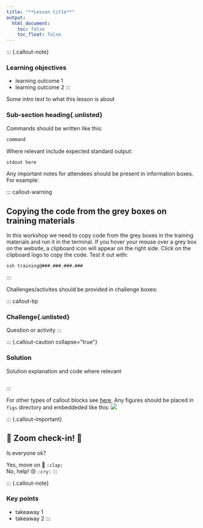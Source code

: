 ```yaml
---
title: "**Lesson title**"
output:
  html_document:
    toc: false
    toc_float: false
---
```


::: {.callout-note}
### **Learning objectives**
- learning outcome 1
- learning outcome 2
:::
  
Some intro text to what this lesson is about

### **Sub-section heading**{.unlisted}

Commands should be written like this: 
```default
command 
```
Where relevant include expected standard output:
```default
stdout here
```

Any important notes for attendees should be present in information boxes. For example: 

::: callout-warning
## Copying the code from the grey boxes on training materials
In this workshop we need to copy code from the grey boxes in the training materials and run it in the terminal. If you hover your mouse over a grey box on the website, a clipboard icon will appear on the right side. Click on the clipboard logo to copy the code. Test it out with: 

```default
ssh training@###.###.###.###
```
:::

Challenges/activites should be provided in challenge boxes:

::: callout-tip
### **Challenge**{.unlisted}

Question or activity 
:::

::: {.callout-caution collapse="true"}
### Solution

Solution explanation and code where relevant

```default
```
:::

For other types of callout blocks see [here](https://quarto.org/docs/authoring/callouts.html). Any figures should be placed in `figs` directory and embeddeded like this:
![](../figs/2.1_nf-core-process.png) 

::: {.callout-important}
## :shrug: Zoom check-in! :shrug:

Is everyone ok? 

Yes, move on :clap: `:clap:`   
No, help! :cry: `:cry:` 
:::

::: {.callout-note}
### **Key points**
- takeaway 1
- takeaway 2
:::
  
